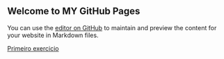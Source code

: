 ## Welcome to  MY GitHub Pages

You can use the [editor on GitHub](https://github.com/BMrnice/Estudos-Curso-Html5-Css3/edit/gh-pages/index.md) to maintain and preview the content for your website in Markdown files.

<a href="https://bmrnice.github.io/Estudos-Curso-Html5-Css3/Ecercicios/ex001/index.html">Primeiro exercicio</a>
